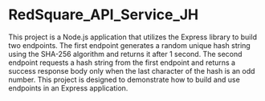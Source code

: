 # RedSquare_API_Service_JH

This project is a Node.js application that utilizes the Express library to build two endpoints. The first endpoint generates a random unique hash string using the SHA-256 algorithm and returns it after 1 second. The second endpoint requests a hash string from the first endpoint and returns a success response body only when the last character of the hash is an odd number. This project is designed to demonstrate how to build and use endpoints in an Express application.
